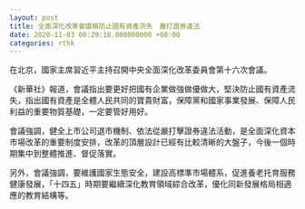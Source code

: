 ```yaml
---
layout: post
title: 全面深化改革會議稱防止國有資產流失　嚴打證券違法
date: 2020-11-03 00:29:18.000000000 +08:00
categories: rthk
---
```


在北京，國家主席習近平主持召開中央全面深化改革委員會第十六次會議。

《新華社》報道，會議指出要更好把國有企業做強做優做大，堅決防止國有資產流失，指出國有資產是全體人民共同的寶貴財富，保障黨和國家事業發展、保障人民利益的重要物質基礎，一定要管好用好。

會議強調，健全上市公司退市機制、依法從嚴打擊證券違法活動，是全面深化資本市場改革的重要制度安排，改革的頂層設計已經有比較清晰的大盤子，今後一個時期集中到整體推進、督促落實。

另外，會議強調，要維護國家生態安全，建設高標準市場體系，促進養老托育服務健康發展，「十四五」時期要繼續深化教育領域綜合改革，優化同新發展格局相適應的教育結構等。
